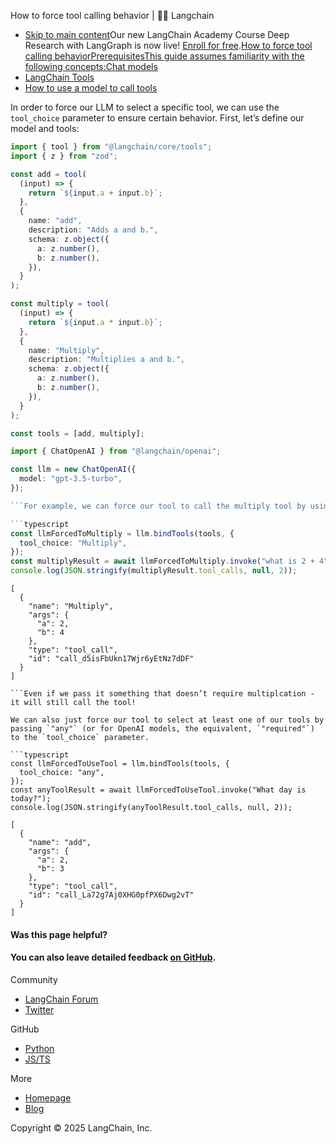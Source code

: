 How to force tool calling behavior | 🦜️🔗 Langchain
- [Skip to main content](#__docusaurus_skipToContent_fallback)Our new LangChain Academy Course Deep Research with LangGraph is now live! [Enroll for free](https://academy.langchain.com/courses/deep-research-with-langgraph/?utm_medium=internal&utm_source=docs&utm_campaign=q3-2025_deep-research-course_co).[How to force tool calling behaviorPrerequisitesThis guide assumes familiarity with the following concepts:Chat models](/docs/concepts/chat_models)
- [LangChain Tools](/docs/concepts/tools)
- [How to use a model to call tools](/docs/how_to/tool_calling)

In order to force our LLM to select a specific tool, we can use the `tool_choice` parameter to ensure certain behavior. First, let’s define our model and tools:

```typescript
import { tool } from "@langchain/core/tools";
import { z } from "zod";

const add = tool(
  (input) => {
    return `${input.a + input.b}`;
  },
  {
    name: "add",
    description: "Adds a and b.",
    schema: z.object({
      a: z.number(),
      b: z.number(),
    }),
  }
);

const multiply = tool(
  (input) => {
    return `${input.a * input.b}`;
  },
  {
    name: "Multiply",
    description: "Multiplies a and b.",
    schema: z.object({
      a: z.number(),
      b: z.number(),
    }),
  }
);

const tools = [add, multiply];

```

```typescript
import { ChatOpenAI } from "@langchain/openai";

const llm = new ChatOpenAI({
  model: "gpt-3.5-turbo",
});

```For example, we can force our tool to call the multiply tool by using the following code:

```typescript
const llmForcedToMultiply = llm.bindTools(tools, {
  tool_choice: "Multiply",
});
const multiplyResult = await llmForcedToMultiply.invoke("what is 2 + 4");
console.log(JSON.stringify(multiplyResult.tool_calls, null, 2));

```

```text
[
  {
    "name": "Multiply",
    "args": {
      "a": 2,
      "b": 4
    },
    "type": "tool_call",
    "id": "call_d5isFbUkn17Wjr6yEtNz7dDF"
  }
]

```Even if we pass it something that doesn’t require multiplcation - it will still call the tool!

We can also just force our tool to select at least one of our tools by passing `"any"` (or for OpenAI models, the equivalent, `"required"`) to the `tool_choice` parameter.

```typescript
const llmForcedToUseTool = llm.bindTools(tools, {
  tool_choice: "any",
});
const anyToolResult = await llmForcedToUseTool.invoke("What day is today?");
console.log(JSON.stringify(anyToolResult.tool_calls, null, 2));

```

```text
[
  {
    "name": "add",
    "args": {
      "a": 2,
      "b": 3
    },
    "type": "tool_call",
    "id": "call_La72g7Aj0XHG0pfPX6Dwg2vT"
  }
]

```

#### Was this page helpful?



#### You can also leave detailed feedback [on GitHub](https://github.com/langchain-ai/langchainjs/issues/new?assignees=&labels=03+-+Documentation&projects=&template=documentation.yml&title=DOC%3A+%3CPlease+write+a+comprehensive+title+after+the+%27DOC%3A+%27+prefix%3E).

Community

- [LangChain Forum](https://forum.langchain.com/)
- [Twitter](https://twitter.com/LangChainAI)

GitHub

- [Python](https://github.com/langchain-ai/langchain)
- [JS/TS](https://github.com/langchain-ai/langchainjs)

More

- [Homepage](https://langchain.com)
- [Blog](https://blog.langchain.dev)

Copyright © 2025 LangChain, Inc.